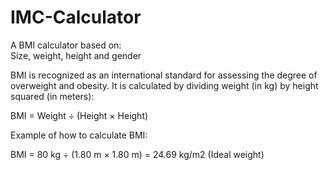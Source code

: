 # IMC-Calculator
A BMI calculator based on:  
Size, weight, height and gender

BMI is recognized as an international standard for assessing the degree of overweight and obesity. 
It is calculated by dividing weight (in kg) by height squared (in meters):

BMI = Weight ÷ (Height × Height)

Example of how to calculate BMI:

BMI = 80 kg ÷ (1.80 m × 1.80 m) = 24.69 kg/m2 (Ideal weight)

